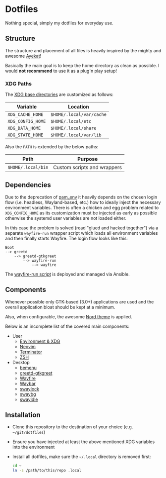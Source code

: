# Dotfiles

Nothing special, simply my dotfiles for everyday use.

## Structure

The structure and placement of all files is heavily inspired by the mighty and
awesome [Ayekat](https://github.com/ayekat/dotfiles)!

Basically the main goal is to keep the home directory as clean as possible. I
would **not recommend** to use it as a plug'n play setup!

### XDG Paths

The [XDG base
directories](https://specifications.freedesktop.org/basedir-spec/basedir-spec-latest.html)
are customized as follows:

| Variable          | Location                 |
| ----------------- | ------------------------ |
| `XDG_CACHE_HOME`  | `$HOME/.local/var/cache` |
| `XDG_CONFIG_HOME` | `$HOME/.local/etc`       |
| `XDG_DATA_HOME`   | `$HOME/.local/share`     |
| `XDG_STATE_HOME`  | `$HOME/.local/var/lib`   |

Also the `PATH` is extended by the below paths:

| Path               | Purpose                     |
| ------------------ | --------------------------- |
| `$HOME/.local/bin` | Custom scripts and wrappers |

## Dependencies

Due to the deprecation of
[pam\_env](https://github.com/linux-pam/linux-pam/releases/tag/v1.5.0) it
heavily depends on the chosen login flow (i.e. headless, Wayland-based, etc.)
how to ideally inject the necessary environment variables. There is often a
chicken and egg problem related to `XDG_CONFIG_HOME` as its customization must
be injected as early as possible otherwise the systemd user variables are not
loaded either.

In this case the problem is solved (read "glued and hacked together") via a
separate `wayfire-run` wrapper script which loads all environment variables and
then finally starts Wayfire. The login flow looks like this:

```text
Boot
--> greetd
    --> greetd-gtkgreet
        --> wayfire-run
            --> wayfire
```

The [wayfire-run
script](https://github.com/karras/ansible-collection-workstation/tree/main/roles/wayfire)
is deployed and managed via Ansible.

## Components

Whenever possible only GTK-based (3.0+) applications are used and the overall
application bloat should be kept at a minimum.

Also, when configurable, the awesome [Nord theme](https://www.nordtheme.com/)
is applied.

Below is an incomplete list of the covered main components:

* User
  - [Environment & XDG](https://specifications.freedesktop.org/basedir-spec/basedir-spec-latest.html)
  - [Neovim](https://github.com/neovim/neovim)
  - [Terminator](https://github.com/gnome-terminator/terminator)
  - [ZSH](https://www.zsh.org/)
* Desktop
  - [bemenu](https://github.com/Cloudef/bemenu)
  - [greetd-gtkgreet](https://git.sr.ht/~kennylevinsen/gtkgreet)
  - [Wayfire](https://github.com/WayfireWM/wayfire)
  - [Waybar](https://github.com/Alexays/Waybar)
  - [swaylock](https://github.com/swaywm/swaylock)
  - [swaybg](https://github.com/swaywm/swaybg)
  - [swayidle](https://github.com/swaywm/swayidle)

## Installation

* Clone this repository to the destination of your choice (e.g.
  `~/git/dotfiles`)

* Ensure you have injected at least the above mentioned XDG variables into the
  environment

* Install all dotfiles, make sure the `~/.local` directory is removed first:

  ```sh
  cd ~
  ln -s /path/to/this/repo .local
  ```
